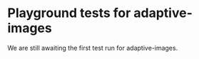 # Playground tests for adaptive-images
We are still awaiting the first test run for adaptive-images.
